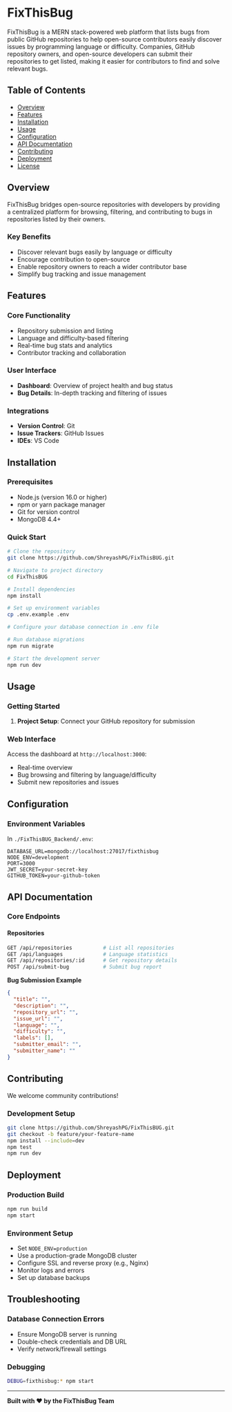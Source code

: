 # FixThisBug

FixThisBug is a MERN stack-powered web platform that lists bugs from public GitHub repositories to help open-source contributors easily discover issues by programming language or difficulty. Companies, GitHub repository owners, and open-source developers can submit their repositories to get listed, making it easier for contributors to find and solve relevant bugs.

## Table of Contents

- [Overview](#overview)
- [Features](#features)
- [Installation](#installation)
- [Usage](#usage)
- [Configuration](#configuration)
- [API Documentation](#api-documentation)
- [Contributing](#contributing)
- [Deployment](#deployment)
- [License](#license)

## Overview

FixThisBug bridges open-source repositories with developers by providing a centralized platform for browsing, filtering, and contributing to bugs in repositories listed by their owners.

### Key Benefits

- Discover relevant bugs easily by language or difficulty
- Encourage contribution to open-source
- Enable repository owners to reach a wider contributor base
- Simplify bug tracking and issue management

## Features

### Core Functionality

- Repository submission and listing
- Language and difficulty-based filtering
- Real-time bug stats and analytics
- Contributor tracking and collaboration

### User Interface

- **Dashboard**: Overview of project health and bug status
- **Bug Details**: In-depth tracking and filtering of issues

### Integrations

- **Version Control**: Git
- **Issue Trackers**: GitHub Issues
- **IDEs**: VS Code

## Installation

### Prerequisites

- Node.js (version 16.0 or higher)
- npm or yarn package manager
- Git for version control
- MongoDB 4.4+

### Quick Start

```bash
# Clone the repository
git clone https://github.com/ShreyashPG/FixThisBUG.git

# Navigate to project directory
cd FixThisBUG

# Install dependencies
npm install

# Set up environment variables
cp .env.example .env

# Configure your database connection in .env file

# Run database migrations
npm run migrate

# Start the development server
npm run dev
```

## Usage

### Getting Started

1. **Project Setup**: Connect your GitHub repository for submission

### Web Interface

Access the dashboard at `http://localhost:3000`:

- Real-time overview
- Bug browsing and filtering by language/difficulty
- Submit new repositories and issues

## Configuration

### Environment Variables

In `./FixThisBUG_Backend/.env`:

```env
DATABASE_URL=mongodb://localhost:27017/fixthisbug
NODE_ENV=development
PORT=3000
JWT_SECRET=your-secret-key
GITHUB_TOKEN=your-github-token
```

## API Documentation

### Core Endpoints

#### Repositories

```bash
GET /api/repositories          # List all repositories
GET /api/languages             # Language statistics
GET /api/repositories/:id      # Get repository details
POST /api/submit-bug           # Submit bug report
```

**Bug Submission Example**

```json
{
  "title": "",
  "description": "",
  "repository_url": "",
  "issue_url": "",
  "language": "",
  "difficulty": "",
  "labels": [],
  "submitter_email": "",
  "submitter_name": ""
}
```

## Contributing

We welcome community contributions!

### Development Setup

```bash
git clone https://github.com/ShreyashPG/FixThisBUG.git
git checkout -b feature/your-feature-name
npm install --include=dev
npm test
npm run dev
```

## Deployment

### Production Build

```bash
npm run build
npm start
```

### Environment Setup

- Set `NODE_ENV=production`
- Use a production-grade MongoDB cluster
- Configure SSL and reverse proxy (e.g., Nginx)
- Monitor logs and errors
- Set up database backups

## Troubleshooting

### Database Connection Errors

- Ensure MongoDB server is running
- Double-check credentials and DB URL
- Verify network/firewall settings

### Debugging

```bash
DEBUG=fixthisbug:* npm start
```

---

**Built with ❤️ by the FixThisBug Team**